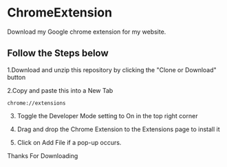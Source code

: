 # ChromeExtension
Download my Google chrome extension for my website.

## Follow the Steps below
1.Download and unzip this repository by clicking the "Clone or Download" button

2.Copy and paste this into a New Tab
    
    chrome://extensions  

3. Toggle the Developer Mode setting to On in the top right corner

4. Drag and drop the Chrome Extension to the Extensions page to install it

5. Click on Add File if a pop-up occurs.

Thanks For Downloading
